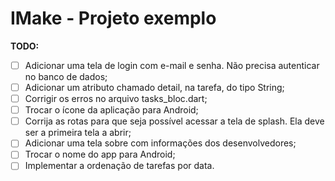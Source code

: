 # IMake - Projeto exemplo

**TODO:**

- [ ] Adicionar uma tela de login com e-mail e senha. Não precisa autenticar no banco de dados;
- [ ] Adicionar um atributo chamado detail, na tarefa, do tipo String;
- [ ] Corrigir os erros no arquivo tasks_bloc.dart;
- [ ] Trocar o ícone da aplicação para Android;
- [ ] Corrija as rotas para que seja possível acessar a tela de splash. Ela deve ser a primeira tela a abrir;
- [ ] Adicionar uma tela sobre com informações dos desenvolvedores;
- [ ] Trocar o nome do app para Android;
- [ ] Implementar a ordenação de tarefas por data.
